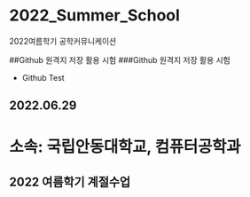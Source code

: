 # 2022_Summer_School
2022여름학기 공학커뮤니케이션

##Github 원격지 저장 활용 시험
###Github 원격지 저장 활용 시험
* Github Test
## 2022.06.29

소속: 국립안동대학교, 컴퓨터공학과
========================

2022 여름학기 계절수업
--------------------------
